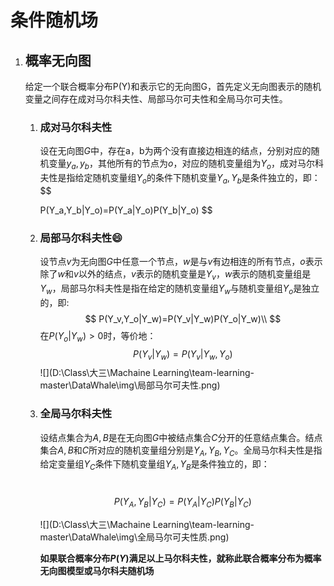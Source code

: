 # 								条件随机场

1. ## 概率无向图

   给定一个联合概率分布P(Y)和表示它的无向图G，首先定义无向图表示的随机变量之间存在成对马尔科夫性、局部马尔可夫性和全局马尔可夫性。

   1. ### 成对马尔科夫性

      设在无向图$G$中，存在a，b为两个没有直接边相连的结点，分别对应的随机变量$y_a,y_b$，其他所有的节点为$o$，对应的随机变量组为$Y_o$，成对马尔科夫性是指给定随机变量组$Y_o$的条件下随机变量$Y_a,Y_b$是条件独立的，即：
      $$
      
      P(Y_a,Y_b|Y_o)=P(Y_a|Y_o)P(Y_b|Y_o)
      $$
      

   2. ### **局部马尔科夫性**:smile:

      设节点$v$为无向图$G$中任意一个节点，$w$是与$v$有边相连的所有节点，$o$表示除了$w$和$v$以外的结点，$v$表示的随机变量是$Y_v$，$w$表示的随机变量组是$Y_w$，局部马尔科夫性是指在给定的随机变量组$Y_w$与随机变量组$Y_o$是独立的，即:
      $$
      P(Y_v,Y_o|Y_w)=P(Y_v|Y_w)P(Y_o|Y_w)\\
      $$
      在$P(Y_o|Y_w)>0$时，等价地：
      $$
      P(Y_v|Y_w)=P(Y_v|Y_w,Y_o)
      $$
      ![](D:\Class\大三\Machaine Learning\team-learning-master\DataWhale\img\局部马尔可夫性.png)

      

   3. ### **全局马尔科夫性**

      设结点集合为$A,B$是在无向图$G$中被结点集合$C$分开的任意结点集合。结点集合$A,B$和$C$所对应的随机变量组分别是$Y_A,Y_B,Y_C$。全局马尔科夫性是指给定变量组$Y_C$条件下随机变量组$Y_A,Y_B$是条件独立的，即：&nbsp;

                                                &emsp;$$P(Y_A,Y_B|Y_C)=P(Y_A|Y_C)P(Y_B|Y_C)$$

      ![](D:\Class\大三\Machaine Learning\team-learning-master\DataWhale\img\全局马尔可夫性质.png)

      **如果联合概率分布$P(Y)$满足以上马尔科夫性，就称此联合概率分布为概率无向图模型或马尔科夫随机场**

   



